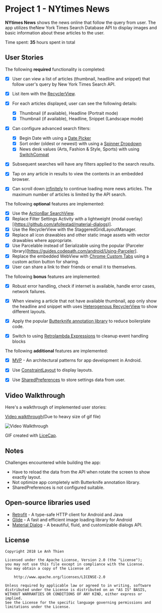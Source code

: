 # Project 1 - **NYtimes News**

**NYtimes News** shows the news online that follow the query from user. The app utilizes theNew York Times Search Database API to display images and basic information about these articles to the user.

Time spent: **35** hours spent in total

## User Stories

The following **required** functionality is completed:

* [x] User can view a list of articles (thumbnail, headline and snippet) that follow user's query by New York Times Search API.
* [x] List item with the [RecyclerView](https://guides.codepath.com/android/Using-the-RecyclerView).
* [x] For each articles displayed, user can see the following details:
  * [x] Thumbnail (if available), Headline (Portrait mode)
  * [x] Thumbnail (if available), Headline, Snippet (Landscape mode)
* [x] Can configure advanced search filters:
  * [x] Begin Date with using a [Date Picker](https://guides.codepath.com/android/Using-DialogFragment#displaying-date-or-time-)
  * [x] Sort order (oldest or newest) with using a [Spinner Dropdown](https://guides.codepath.com/android/Working-with-Input-Views#spinners)
  * [x] News desk values (Arts, Fashion & Style, Sports) with using [SwitchCompat](https://developer.android.com/reference/android/support/v7/widget/SwitchCompat)
* [x] Subsequent searches will have any filters applied to the search results. 
* [x] Tap on any article in results to view the contents in an embedded browser.
* [x] Can scroll down [infinitely](https://guides.codepath.com/android/Endless-Scrolling-with-AdapterViews-and-RecyclerView) to continue loading more news articles. The maximum number of articles is limited by the API search.


The following **optional** features are implemented:

* [x] Use the [ActionBar SearchView](https://guides.codepath.com/android/Extended-ActionBar-Guide#adding-searchview-to-actionbar).
* [x] Replace Filter Settings Activity with a lightweight (modal overlay)[(https://github.com/afollestad/material-dialogs)].
* [x] Use the RecyclerView with the StaggeredGridLayoutManager.
* [x] Replace all icon drawables and other static image assets with vector drawables where appropriate.
* [x] Use Parcelable instead of Serializable using the popular (Parceler library)[https://guides.codepath.com/android/Using-Parceler].
* [x] Replace the embedded WebView with [Chrome Custom Tabs](https://guides.codepath.com/android/Chrome-Custom-Tabs) using a custom action button for sharing.
* [x] User can share a link to their friends or email it to themselves.

The following **bonus** features are implemented:

* [x] Robust error handling, check if internet is available, handle error cases, network failures.
* [x] When viewing a article that not have available thumbnail, app only show the headline and snippet with uses [Heterogenous RecyclerView](http://guides.codepath.com/android/Heterogenous-Layouts-inside-RecyclerView) to show different layouts.
* [x] Apply the popular [Butterknife annotation library](http://guides.codepath.com/android/Reducing-View-Boilerplate-with-Butterknife) to reduce boilerplate code.
* [x] Switch to using [Retrolambda Expressions](https://guides.codepath.com/android/Lambda-Expressions) to cleanup event handling blocks


The following **additional** features are implemented:

* [x] [MVP]() - An architectural patterns for app development in Android.
* [x] Use [ConstraintLayout](https://guides.codepath.com/android/Constructing-View-Layouts#1-building-via-constraintlayout) to display layouts.
* [x] Use [SharedPreferences](https://guides.codepath.com/android/Storing-and-Accessing-SharedPreferences) to store settings data from user. 


## Video Walkthrough

Here's a walkthrough of implemented user stories:

[Video walkthrough](https://i.imgur.com/CFAYDpq.gif)(Due to heavy size of gif file)

<img src='https://i.imgur.com/bY7dZFu.gif' title='Video Walkthrough' width='' alt='Video Walkthrough' />

GIF created with [LiceCap](http://www.cockos.com/licecap/).

## Notes

Challenges encountered while building the app:
- Have to reload the data from the API when rotate the screen to show exactly layout.
- Not optimize app completely with Butterknife annotation library.
- SharedPreferences is not configured suitable.

## Open-source libraries used

- [Retrofit](http://square.github.io/retrofit/) - A type-safe HTTP client for Android and Java
- [Glide](https://bumptech.github.io/glide/) - A fast and efficient image loading library for Android 
- [Material Dialog](https://github.com/afollestad/material-dialogs) - A beautiful, fluid, and customizable dialogs API. 

## License

    Copyright 2018 Le Anh Thien

    Licensed under the Apache License, Version 2.0 (the "License");
    you may not use this file except in compliance with the License.
    You may obtain a copy of the License at

        http://www.apache.org/licenses/LICENSE-2.0

    Unless required by applicable law or agreed to in writing, software
    distributed under the License is distributed on an "AS IS" BASIS,
    WITHOUT WARRANTIES OR CONDITIONS OF ANY KIND, either express or implied.
    See the License for the specific language governing permissions and
    limitations under the License.
